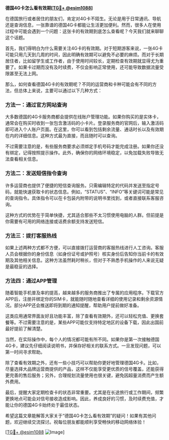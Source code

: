 **德国4G卡怎么看有效期[[TG💪+ @esim1088](https://t.me/s/esim1088)]**

在德国旅行或者居住的朋友们，肯定对4G卡不陌生。无论是用于日常通讯、导航还是查询信息，一张靠谱的德国4G卡都能让生活更加便利。然而，很多人在使用过程中可能会遇到一个问题：这张卡的有效期到底怎么查看呢？今天我们就来聊聊这个话题。

首先，我们得明白为什么需要关注4G卡的有效期。对于短期游客来说，一张4G卡可能只用几天到几周的时间，因此明确有效期可以避免不必要的麻烦。而对于长期居住者，比如留学生或工作者，由于使用时间较长，定期检查有效期就显得尤为重要了。如果卡过期而没有及时续费，不仅会影响正常使用，还可能导致数据流量受限甚至无法上网。

那么，如何查看德国4G卡的有效期呢？不同的运营商和卡种可能会有不同的方法，但总体上来说，主要可以通过以下几种方式：

### 方法一：通过官方网站查询

大多数德国的4G卡服务商都会提供在线账户管理功能。如果你购买的是实体卡，通常会在购买时收到一张包含激活码的小卡片。登录服务商的官网后，输入激活码即可进入个人账户页面。在这里，你可以看到包括剩余流量、通话时长以及有效期在内的详细信息。这种方式最为直接，而且随时可以查询。

不过需要注意的是，有些服务商要求必须绑定手机号码才能完成注册。如果你还没有绑定，记得按照提示操作。此外，确保你的网络环境稳定，以免加载失败导致无法查看相关信息。

### 方法二：发送短信指令查询

许多运营商也提供了便捷的短信查询服务。只需编辑特定的代码并发送至指定号码，就能快速获取卡的状态信息。例如，“STATUS”、“INFO”等关键词可能是常见的查询指令。具体指令可以在卡包装内附带的说明书里找到，或者直接联系客服咨询。

这种方式的优势在于简单快捷，尤其适合那些不太习惯使用电脑的人群。但前提是你需要有可用的网络连接或话费余额支持发送短信。

### 方法三：拨打客服热线

如果上述两种方式都不方便，可以直接拨打运营商的客服热线进行人工咨询。客服人员会根据你的身份信息（如身份证号或护照号）核实身份后告知你当前卡的有效期及其他相关信息。这种方法虽然耗时稍长，但对于不熟悉手机操作的人来说无疑是最稳妥的选择。

### 方法四：通过APP管理

随着智能手机普及率的提高，越来越多的服务商推出了专属的应用程序。下载官方APP后，注册并绑定你的SIM卡，就能随时随地查看详细的使用记录和剩余资源情况。部分APP还会推送即将到期的通知提醒，帮助用户提前做好准备。

这类应用通常界面友好且功能丰富，除了查看有效期外，还可以轻松充值、更换套餐等。不过需要注意的是，某些APP可能仅支持特定地区的设备下载，因此出国前最好提前了解清楚。

当然，在实际操作中，每个人的情况都可能有所不同。如果你是第一次接触德国4G卡，建议先仔细阅读说明书，并保存好相关的联系方式。一旦发现问题，可以第一时间寻求帮助。

除了查看有效期之外，还有一些小技巧可以帮助你更好地管理德国4G卡。比如，尽量选择大品牌运营商提供的产品，这样不仅能享受更优质的信号覆盖，还能获得更完善的售后服务；另外，合理规划流量使用也很关键，避免因超量消费而产生额外费用。

最后，提醒大家定期检查卡的状态非常重要。尤其是在长途旅行或工作期间，频繁更换地点可能会对信号接收造成影响。因此，养成良好的习惯，及时续费充值，才能让你的德国4G卡始终处于最佳状态。

希望这篇文章能解答大家关于“德国4G卡怎么看有效期”的疑问！如果有其他问题，欢迎继续交流探讨。祝每位朋友都能顺利享受畅快的移动网络体验！

[[TG💪+ @esim1088](https://t.me/s/esim1088) ![Image](https://i.postimg.cc/4NQfJmqS/Snipaste-2025-05-13-00-14-12.png)]